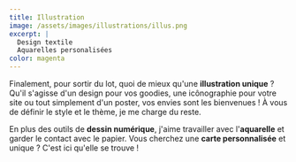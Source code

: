 ```yaml
---
title: Illustration	
image: /assets/images/illustrations/illus.png
excerpt: |
  Design textile  
  Aquarelles personalisées
color: magenta
---
```

Finalement, pour sortir du lot, quoi de mieux qu'une **illustration unique** ? Qu'il s'agisse d'un design pour vos goodies, une icônographie pour votre site ou tout simplement d'un poster, vos envies sont les bienvenues ! À vous de définir le style et le thème, je me charge du reste.

En plus des outils de **dessin numérique**, j'aime travailler avec l'**aquarelle** et garder le contact avec le papier. Vous cherchez une **carte personnalisée** et unique ? C'est ici qu'elle se trouve !